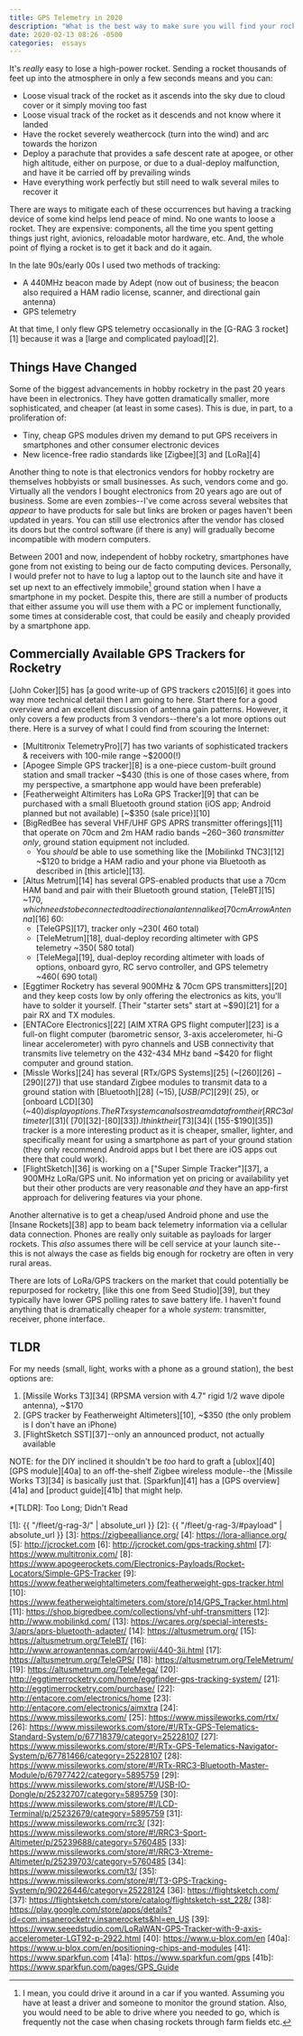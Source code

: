 ```yaml
---
title: GPS Telemetry in 2020
description: "What is the best way to make sure you will find your rocket?"
date: 2020-02-13 08:26 -0500
categories:  essays
---
```


It's _really_ easy to lose a high-power rocket.
Sending a rocket thousands of feet up into the atmosphere in only a few seconds means and you can:

- Loose visual track of the rocket as it ascends into the sky due to cloud cover or it simply moving too fast
- Loose visual track of the rocket as it descends and not know where it landed
- Have the rocket severely weathercock (turn into the wind) and arc towards the horizon
- Deploy a parachute that provides a safe descent rate at apogee, or other high altitude, either on purpose, or due to a dual-deploy malfunction, and have it be carried off by prevailing winds
- Have everything work perfectly but still need to walk several miles to recover it

There are ways to mitigate each of these occurrences but having a tracking device of some kind helps lend peace of mind.
No one wants to loose a rocket.
They are expensive: components, all the time you spent getting things just right, avionics, reloadable motor hardware, etc.
And, the whole point of flying a rocket is to get it back and do it again.

In the late 90s/early 00s I used two methods of tracking:

- A 440MHz beacon made by Adept (now out of business; the beacon also required a HAM radio license, scanner, and directional gain antenna)
- GPS telemetry

At that time, I only flew GPS telemetry occasionally in the [G-RAG 3 rocket][1] because it was a [large and complicated payload][2].

## Things Have Changed

Some of the biggest advancements in hobby rocketry in the past 20 years have been in electronics.
They have gotten dramatically smaller, more sophisticated, and cheaper (at least in some cases).
This is due, in part, to a proliferation of:

- Tiny, cheap GPS modules driven my demand to put GPS receivers in smartphones and other consumer electronic devices
- New licence-free radio standards like [Zigbee][3] and [LoRa][4]

Another thing to note is that electronics vendors for hobby rocketry are themselves hobbyists or small businesses.
As such, vendors come and go.
Virtually all the vendors I bought electronics from 20 years ago are out of business.
Some are even zombies--I've come across several websites that _appear_ to have products for sale but links are broken or pages haven't been updated in years.
You can still use electronics after the vendor has closed its doors but the control software (if there is any) will gradually become incompatible with modern computers.

Between 2001 and now, independent of hobby rocketry, smartphones have gone from not existing to being our de facto computing devices.
Personally, I would prefer not to have to lug a laptop out to the launch site and have it set up next to an effectively immobile[^1] ground station when I have a smartphone in my pocket.
Despite this, there are still a number of products that either assume you will use them with a PC or implement functionally, some times at considerable cost, that could be easily and cheaply provided by a smartphone app.

## Commercially Available GPS Trackers for Rocketry

[John Coker][5] has [a good write-up of GPS trackers c2015][6] it goes into way more technical detail then I am going to here.
Start there for a good overview and an excellent discussion of antenna gain patterns.
However, it only covers a few products from 3 vendors--there's a lot more options out there.
Here is a survey of what I could find from scouring the Internet:

- [Multitronix TelemetryPro][7] has two variants of sophisticated trackers & receivers with 100-mile range ~$2000(!)
- [Apogee Simple GPS tracker][8] is a one-piece custom-built ground station and small tracker ~$430 (this is one of those cases where, from my perspective, a smartphone app would have been preferable)
- [Featherweight Altimiters has LoRa GPS Tracker][9] that can be purchased with a small Bluetooth ground station (iOS app; Android planned but not available) [~$350 (sale price)][10]
- [BigRedBee has several VHF/UHF GPS APRS transmitter offerings][11] that operate on 70cm and 2m HAM radio bands ~$260-$360 _transmitter only_, ground station equipment not included.
  - You _should_ be able to use something like the [Mobilinkd TNC3][12] ~$120 to bridge a HAM radio and your phone via Bluetooth as described in [this article][13].
- [Altus Metrum][14] has several GPS-enabled products that use a 70cm HAM band and pair with their Bluetooth ground station, [TeleBT][15] ~$170, which needs to be connected to a directional antenna like a [70cm Arrow Antenna][16] ~$60:
  - [TeleGPS][17], tracker only ~$230 (~$460 total)
  - [TeleMetrum][18], dual-deploy recording altimeter with GPS telemetry ~$350 (~$580 total)
  - [TeleMega][19], dual-deploy recording altimeter with loads of options, onboard gyro, RC servo controller, and GPS telemetry ~$460 (~$690 total)
- [Eggtimer Rocketry has several 900MHz & 70cm GPS transmitters][20] and they keep costs low by only offering the electronics as kits, you'll have to solder it yourself. [Their "starter sets" start at ~$90][21] for a pair RX and TX modules.
- [ENTACore Electronics][22] [AIM XTRA GPS flight computer][23] is a full-on flight computer (barometric sensor, 3-axis accelerometer, hi-G linear accelerometer) with pyro channels and USB connectivity that transmits live telemetry on the 432-434 MHz band ~$420 for flight computer and ground station.
- [Missle Works][24] has several [RTx/GPS Systems][25] (~[$260][26]-[$290][27]) that use standard Zigbee modules to transmit data to a ground station with [Bluetooth][28] (~$15), [USB/PC][29] (~$25), or [onboard LCD][30] (~$40) display options. The RTx system can also stream data from their [RRC3 altimeter][31] (~[$70][32]-[$80][33]). I think their [T3][34] (~[$155-$190][35]) tracker is a more interesting product as it is cheaper, smaller, lighter, and specifically meant for using a smartphone as part of your ground station (they only recommend Android apps but I bet there are iOS apps out there that could work).
- [FlightSketch][36] is working on a ["Super Simple Tracker"][37], a 900MHz LoRa/GPS unit. No information yet on pricing or availability yet but their other products are very reasonable _and_ they have an app-first approach for delivering features via your phone.

Another alternative is to get a cheap/used Android phone and use the [Insane Rockets][38] app to beam back telemetry information via a cellular data connection.
Phones are really only suitable as payloads for larger rockets.
This _also_ assumes there will be cell service at your launch site--this is not always the case as fields big enough for rocketry are often in very rural areas.

There are lots of LoRa/GPS trackers on the market that could potentially be repurposed for rocketry, [like this one from Seed Studio][39], but they typically have lower GPS polling rates to save battery life.
I haven't found anything that is dramatically cheaper for a whole _system_: transmitter, receiver, phone interface.

## TLDR

For my needs (small, light, works with a phone as a ground station), the best options are:

1. [Missile Works T3][34] (RPSMA version with 4.7" rigid 1/2 wave dipole antenna), ~$170
2. [GPS tracker by Featherweight Altimeters][10], ~$350 (the only problem is I don't have an iPhone)
3. [FlightSketch SST][37]--only an announced product, not actually available

NOTE: for the DIY inclined it shouldn't be _too_ hard to graft a [ublox][40] [GPS module][40a] to an off-the-shelf Zigbee wireless module--the [Missile Works T3][34] is basically just that.
[Sparkfun][41] has a [GPS overview][41a] and [product guide][41b] that might help.

*[TLDR]: Too Long; Didn't Read

[^1]: I mean, you could drive it around in a car if you wanted. Assuming you have at least a driver and someone to monitor the ground station. Also, you would need to be able to drive where you needed to go, which is frequently not the case when chasing rockets through farm fields etc.

[1]:  {{ "/fleet/g-rag-3/" | absolute_url }}
[2]:  {{ "/fleet/g-rag-3/#payload" | absolute_url }}
[3]:  https://zigbeealliance.org/
[4]:  https://lora-alliance.org/
[5]:  http://jcrocket.com
[6]:  http://jcrocket.com/gps-tracking.shtml
[7]:  https://www.multitronix.com/
[8]:  https://www.apogeerockets.com/Electronics-Payloads/Rocket-Locators/Simple-GPS-Tracker
[9]:  https://www.featherweightaltimeters.com/featherweight-gps-tracker.html
[10]: https://www.featherweightaltimeters.com/store/p14/GPS_Tracker.html.html
[11]: https://shop.bigredbee.com/collections/vhf-uhf-transmitters
[12]: http://www.mobilinkd.com/
[13]: https://wcares.org/special-interests-3/aprs/aprs-bluetooth-adapter/
[14]: https://altusmetrum.org/
[15]: https://altusmetrum.org/TeleBT/
[16]: http://www.arrowantennas.com/arrowii/440-3ii.html
[17]: https://altusmetrum.org/TeleGPS/
[18]: https://altusmetrum.org/TeleMetrum/
[19]: https://altusmetrum.org/TeleMega/
[20]: http://eggtimerrocketry.com/home/eggfinder-gps-tracking-system/
[21]: http://eggtimerrocketry.com/purchase/
[22]: http://entacore.com/electronics/home
[23]: http://entacore.com/electronics/aimxtra
[24]: https://www.missileworks.com/
[25]: https://www.missileworks.com/rtx/
[26]: https://www.missileworks.com/store/#!/RTx-GPS-Telematics-Standard-System/p/67718379/category=25228107
[27]: https://www.missileworks.com/store/#!/RTx-GPS-Telematics-Navigator-System/p/67781466/category=25228107
[28]: https://www.missileworks.com/store/#!/RTx-RRC3-Bluetooth-Master-Module/p/67977422/category=5895759
[29]: https://www.missileworks.com/store/#!/USB-IO-Dongle/p/25232707/category=5895759
[30]: https://www.missileworks.com/store/#!/LCD-Terminal/p/25232679/category=5895759
[31]: https://www.missileworks.com/rrc3/
[32]: https://www.missileworks.com/store/#!/RRC3-Sport-Altimeter/p/25239688/category=5760485
[33]: https://www.missileworks.com/store/#!/RRC3-Xtreme-Altimeter/p/25239703/category=5760485
[34]: https://www.missileworks.com/t3/
[35]: https://www.missileworks.com/store/#!/T3-GPS-Tracking-System/p/90226446/category=25228124
[36]: https://flightsketch.com/
[37]: https://flightsketch.com/store/catalog/flightsketch-sst_228/
[38]: https://play.google.com/store/apps/details?id=com.insanerocketry.insanerockets&hl=en_US
[39]: https://www.seeedstudio.com/LoRaWAN-GPS-Tracker-with-9-axis-accelerometer-LGT92-p-2922.html
[40]: https://www.u-blox.com/en
[40a]: https://www.u-blox.com/en/positioning-chips-and-modules
[41]: https://www.sparkfun.com
[41a]: https://www.sparkfun.com/gps
[41b]: https://www.sparkfun.com/pages/GPS_Guide
